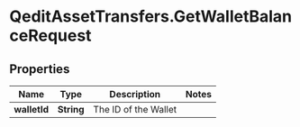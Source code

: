 # QeditAssetTransfers.GetWalletBalanceRequest

## Properties
Name | Type | Description | Notes
------------ | ------------- | ------------- | -------------
**walletId** | **String** | The ID of the Wallet | 


